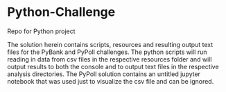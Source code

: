 # Python-Challenge
Repo for Python project

The solution herein contains scripts, resources and resulting output text files for the PyBank and PyPoll challenges.  The python scripts will run reading in data from csv files in the respective resources folder and will output results to both the console and to output text files in the respective analysis directories.  The PyPoll solution contains an untitled jupyter notebook that was used just to visualize the csv file and can be ignored.
